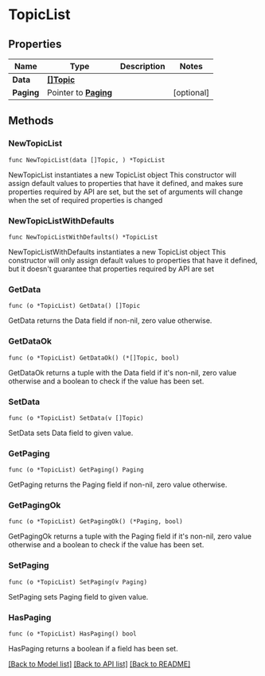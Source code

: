 # TopicList

## Properties

Name | Type | Description | Notes
------------ | ------------- | ------------- | -------------
**Data** | [**[]Topic**](Topic.md) |  | 
**Paging** | Pointer to [**Paging**](Paging.md) |  | [optional] 

## Methods

### NewTopicList

`func NewTopicList(data []Topic, ) *TopicList`

NewTopicList instantiates a new TopicList object
This constructor will assign default values to properties that have it defined,
and makes sure properties required by API are set, but the set of arguments
will change when the set of required properties is changed

### NewTopicListWithDefaults

`func NewTopicListWithDefaults() *TopicList`

NewTopicListWithDefaults instantiates a new TopicList object
This constructor will only assign default values to properties that have it defined,
but it doesn't guarantee that properties required by API are set

### GetData

`func (o *TopicList) GetData() []Topic`

GetData returns the Data field if non-nil, zero value otherwise.

### GetDataOk

`func (o *TopicList) GetDataOk() (*[]Topic, bool)`

GetDataOk returns a tuple with the Data field if it's non-nil, zero value otherwise
and a boolean to check if the value has been set.

### SetData

`func (o *TopicList) SetData(v []Topic)`

SetData sets Data field to given value.


### GetPaging

`func (o *TopicList) GetPaging() Paging`

GetPaging returns the Paging field if non-nil, zero value otherwise.

### GetPagingOk

`func (o *TopicList) GetPagingOk() (*Paging, bool)`

GetPagingOk returns a tuple with the Paging field if it's non-nil, zero value otherwise
and a boolean to check if the value has been set.

### SetPaging

`func (o *TopicList) SetPaging(v Paging)`

SetPaging sets Paging field to given value.

### HasPaging

`func (o *TopicList) HasPaging() bool`

HasPaging returns a boolean if a field has been set.


[[Back to Model list]](../README.md#documentation-for-models) [[Back to API list]](../README.md#documentation-for-api-endpoints) [[Back to README]](../README.md)


